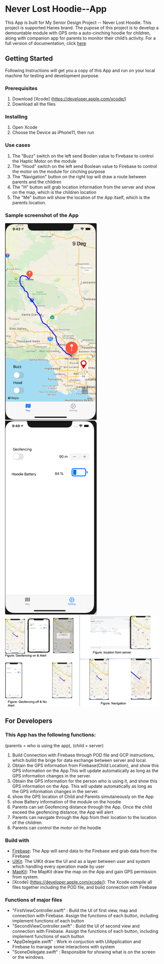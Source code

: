 
# Never Lost Hoodie--App
This App is built for My Senior Design Project -- Never Lost Hoodie.  This project is supported Hanes brand. The pupose of this project is to develop a demountable module with GPS onto a auto-cinching hoodie for children, along with companion app for parents to monitor their child’s activity. For a full version of documentation, click [here](https://docs.google.com/document/d/1JR1hO1vg48MkxcifPFJS8aZZV-iJQGwwwRiTRAQhHGM/edit?usp=sharing)

## Getting Started
Following Instructions will get you a copy of this App and run on your local machine for testing and development purpose. 

### Prerequisites
1. Download [Xcode] (https://developer.apple.com/xcode/)
2. Download all the files

### Installing
1. Open Xcode
2. Choose the Device as iPhone11, then run

### Use cases
1. The "Buzz" switch on the left send Boolen value to Firebase to control the Haptic Motor on the module 
2. The "Hood" switch on the left send Boolean value to Firebase to control the motor on the module for cinching purpose
3. The "Navigation" button on the right top will draw a route between parents and the children
4. The "H" button will grab location information from the server and show on the map, which is the children location
5. The "Me" button will show the location of the App itself, which is the parents location.

### Sample screenshot of the App
<img src = "https://github.com/Ji1998/SeniorDesignApp/blob/master/Screen%20Shot%202020-04-02%20at%2021.43.56.png" width = "300"/>
<img src = "https://github.com/Ji1998/SeniorDesignApp/blob/master/Screen%20Shot%202020-04-02%20at%2021.49.51.png" width = "300"/>
<img src = "https://github.com/Ji1998/SeniorDesignApp/blob/master/Screen%20Shot%202020-04-03%20at%2009.58.43.png" width = "700"/>

## For Developers
### This App has the following functions:
(parents = who is using the app), (child = server)
1. Build Connection with Firebase through POD file and GCP instructions, which bulild the brige for data exchange between server and local. 
2. Obtain the GPS information from Firebase(Child Location), and show this GPS information on the App.This will update automatically as long as the GPS information changes in the server. 
3. Obtain the GPS information for the person who is using it, and show this GPS information on the App. This will update automatically as long as the GPS information changes in the server. 
4. show the GPS location of Child and Parents simutaneously on the App
5. show Battery information of the module on the hoodie
6. Parents can set Geofencing distance through the App. Once the child exceed the geofencing distance, the App will alert
7. Parents can navigate through the App from their location to the location of the children
8. Parents can control the motor on the hoodie

### Build with
* [Firebase](https://firebase.google.com/docs/ios/setup): The App will send data to the Firebase and grab data from the Firebase
* [UIKit](https://developer.apple.com/documentation/uikit): The UIKit draw the UI and as a layer between user and system which handling every operation made by user
* [MapKit](https://developer.apple.com/documentation/mapkit): The MapKit draw the map on the App and gain GPS permission from system. 
* [Xcode] (https://developer.apple.com/xcode/): The Xcode compile all files together including the POD file, and build connection with Firebase

### Functions of major files
* "FirstViewController.swift" : Build the UI of first view, map and connection with Firebase. Assign the functions of each button, including implement functions of each button
* "SecondViewController.swift" : Build the UI of second view and connection with Firebase.  Assign the functions of each button, including implement functions of each button
* "AppDelegate.swift" : Work in conjuction with UIApplication and Firebase to manage some interactions with system
* "SceneDelegate.swift" : Responsible for showing what is on the screen or the windows. 



